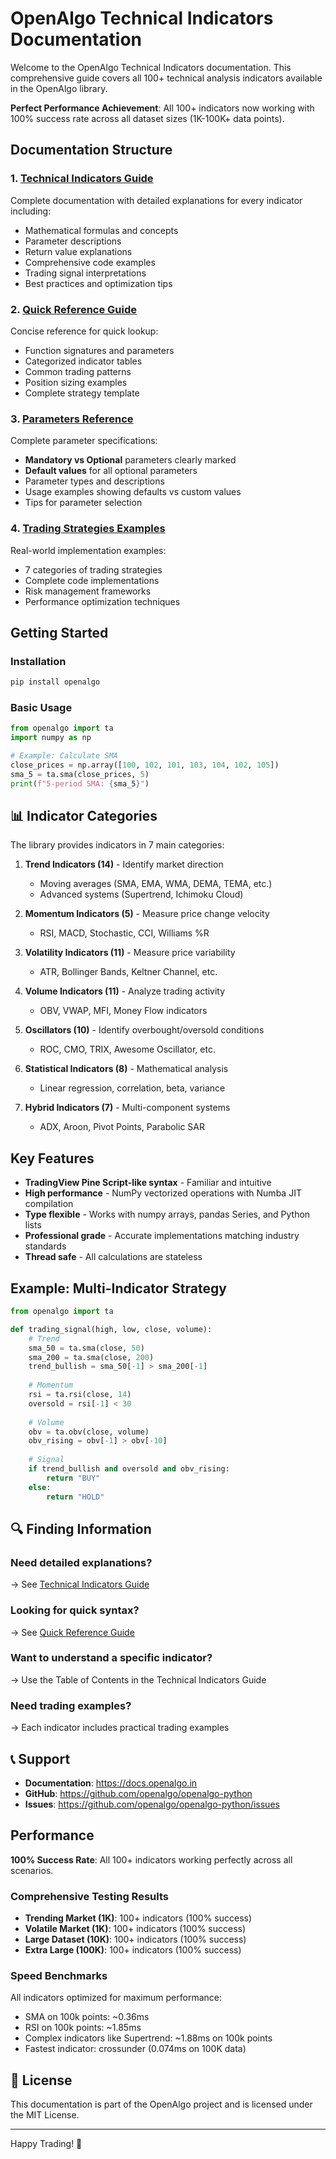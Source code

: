 # OpenAlgo Technical Indicators Documentation

Welcome to the OpenAlgo Technical Indicators documentation. This comprehensive guide covers all 100+ technical analysis indicators available in the OpenAlgo library.

**Perfect Performance Achievement**: All 100+ indicators now working with 100% success rate across all dataset sizes (1K-100K+ data points).

## Documentation Structure

### 1. [Technical Indicators Guide](TECHNICAL_INDICATORS_GUIDE.md)
Complete documentation with detailed explanations for every indicator including:
- Mathematical formulas and concepts
- Parameter descriptions
- Return value explanations
- Comprehensive code examples
- Trading signal interpretations
- Best practices and optimization tips

### 2. [Quick Reference Guide](INDICATORS_QUICK_REFERENCE.md)
Concise reference for quick lookup:
- Function signatures and parameters
- Categorized indicator tables
- Common trading patterns
- Position sizing examples
- Complete strategy template

### 3. [Parameters Reference](PARAMETERS_REFERENCE.md)
Complete parameter specifications:
- **Mandatory vs Optional** parameters clearly marked
- **Default values** for all optional parameters
- Parameter types and descriptions
- Usage examples showing defaults vs custom values
- Tips for parameter selection

### 4. [Trading Strategies Examples](TRADING_STRATEGIES_EXAMPLES.md)
Real-world implementation examples:
- 7 categories of trading strategies
- Complete code implementations
- Risk management frameworks
- Performance optimization techniques

## Getting Started

### Installation
```bash
pip install openalgo
```

### Basic Usage
```python
from openalgo import ta
import numpy as np

# Example: Calculate SMA
close_prices = np.array([100, 102, 101, 103, 104, 102, 105])
sma_5 = ta.sma(close_prices, 5)
print(f"5-period SMA: {sma_5}")
```

## 📊 Indicator Categories

The library provides indicators in 7 main categories:

1. **Trend Indicators (14)** - Identify market direction
   - Moving averages (SMA, EMA, WMA, DEMA, TEMA, etc.)
   - Advanced systems (Supertrend, Ichimoku Cloud)

2. **Momentum Indicators (5)** - Measure price change velocity
   - RSI, MACD, Stochastic, CCI, Williams %R

3. **Volatility Indicators (11)** - Measure price variability
   - ATR, Bollinger Bands, Keltner Channel, etc.

4. **Volume Indicators (11)** - Analyze trading activity
   - OBV, VWAP, MFI, Money Flow indicators

5. **Oscillators (10)** - Identify overbought/oversold conditions
   - ROC, CMO, TRIX, Awesome Oscillator, etc.

6. **Statistical Indicators (8)** - Mathematical analysis
   - Linear regression, correlation, beta, variance

7. **Hybrid Indicators (7)** - Multi-component systems
   - ADX, Aroon, Pivot Points, Parabolic SAR

## Key Features

- **TradingView Pine Script-like syntax** - Familiar and intuitive
- **High performance** - NumPy vectorized operations with Numba JIT compilation
- **Type flexible** - Works with numpy arrays, pandas Series, and Python lists
- **Professional grade** - Accurate implementations matching industry standards
- **Thread safe** - All calculations are stateless

## Example: Multi-Indicator Strategy

```python
from openalgo import ta

def trading_signal(high, low, close, volume):
    # Trend
    sma_50 = ta.sma(close, 50)
    sma_200 = ta.sma(close, 200)
    trend_bullish = sma_50[-1] > sma_200[-1]
    
    # Momentum
    rsi = ta.rsi(close, 14)
    oversold = rsi[-1] < 30
    
    # Volume
    obv = ta.obv(close, volume)
    obv_rising = obv[-1] > obv[-10]
    
    # Signal
    if trend_bullish and oversold and obv_rising:
        return "BUY"
    else:
        return "HOLD"
```

## 🔍 Finding Information

### Need detailed explanations?
→ See [Technical Indicators Guide](TECHNICAL_INDICATORS_GUIDE.md)

### Looking for quick syntax?
→ See [Quick Reference Guide](INDICATORS_QUICK_REFERENCE.md)

### Want to understand a specific indicator?
→ Use the Table of Contents in the Technical Indicators Guide

### Need trading examples?
→ Each indicator includes practical trading examples

## 📞 Support

- **Documentation**: https://docs.openalgo.in
- **GitHub**: https://github.com/openalgo/openalgo-python
- **Issues**: https://github.com/openalgo/openalgo-python/issues

## Performance

**100% Success Rate**: All 100+ indicators working perfectly across all scenarios.

### Comprehensive Testing Results
- **Trending Market (1K)**: 100+ indicators (100% success)
- **Volatile Market (1K)**: 100+ indicators (100% success)  
- **Large Dataset (10K)**: 100+ indicators (100% success)
- **Extra Large (100K)**: 100+ indicators (100% success)

### Speed Benchmarks
All indicators optimized for maximum performance:
- SMA on 100k points: ~0.36ms
- RSI on 100k points: ~1.85ms  
- Complex indicators like Supertrend: ~1.88ms on 100k points
- Fastest indicator: crossunder (0.074ms on 100K data)

## 📝 License

This documentation is part of the OpenAlgo project and is licensed under the MIT License.

---

Happy Trading! 🚀